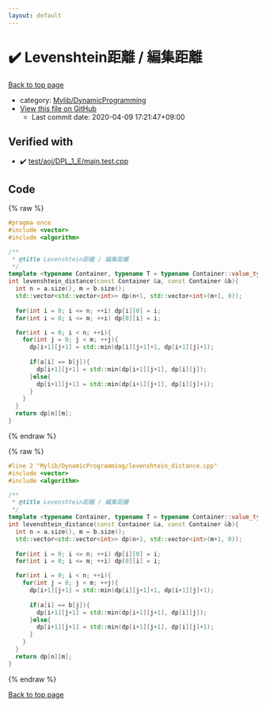 ```yaml
---
layout: default
---
```


<!-- mathjax config similar to math.stackexchange -->
<script type="text/javascript" async
  src="https://cdnjs.cloudflare.com/ajax/libs/mathjax/2.7.5/MathJax.js?config=TeX-MML-AM_CHTML">
</script>
<script type="text/x-mathjax-config">
  MathJax.Hub.Config({
    TeX: { equationNumbers: { autoNumber: "AMS" }},
    tex2jax: {
      inlineMath: [ ['$','$'] ],
      processEscapes: true
    },
    "HTML-CSS": { matchFontHeight: false },
    displayAlign: "left",
    displayIndent: "2em"
  });
</script>

<script type="text/javascript" src="https://cdnjs.cloudflare.com/ajax/libs/jquery/3.4.1/jquery.min.js"></script>
<script src="https://cdn.jsdelivr.net/npm/jquery-balloon-js@1.1.2/jquery.balloon.min.js" integrity="sha256-ZEYs9VrgAeNuPvs15E39OsyOJaIkXEEt10fzxJ20+2I=" crossorigin="anonymous"></script>
<script type="text/javascript" src="../../../assets/js/copy-button.js"></script>
<link rel="stylesheet" href="../../../assets/css/copy-button.css" />


# :heavy_check_mark: Levenshtein距離 / 編集距離

<a href="../../../index.html">Back to top page</a>

* category: <a href="../../../index.html#3a96c66483797c15eff4c0c3d8733619">Mylib/DynamicProgramming</a>
* <a href="{{ site.github.repository_url }}/blob/master/Mylib/DynamicProgramming/levenshtein_distance.cpp">View this file on GitHub</a>
    - Last commit date: 2020-04-09 17:21:47+09:00




## Verified with

* :heavy_check_mark: <a href="../../../verify/test/aoj/DPL_1_E/main.test.cpp.html">test/aoj/DPL_1_E/main.test.cpp</a>


## Code

<a id="unbundled"></a>
{% raw %}
```cpp
#pragma once
#include <vector>
#include <algorithm>

/**
 * @title Levenshtein距離 / 編集距離
 */
template <typename Container, typename T = typename Container::value_type>
int levenshtein_distance(const Container &a, const Container &b){
  int n = a.size(), m = b.size();
  std::vector<std::vector<int>> dp(n+1, std::vector<int>(m+1, 0));
  
  for(int i = 0; i <= n; ++i) dp[i][0] = i;
  for(int i = 0; i <= m; ++i) dp[0][i] = i;

  for(int i = 0; i < n; ++i){
    for(int j = 0; j < m; ++j){
      dp[i+1][j+1] = std::min(dp[i][j+1]+1, dp[i+1][j]+1);
      
      if(a[i] == b[j]){
        dp[i+1][j+1] = std::min(dp[i+1][j+1], dp[i][j]);
      }else{
        dp[i+1][j+1] = std::min(dp[i+1][j+1], dp[i][j]+1);
      }
    }
  }
  return dp[n][m];
}

```
{% endraw %}

<a id="bundled"></a>
{% raw %}
```cpp
#line 2 "Mylib/DynamicProgramming/levenshtein_distance.cpp"
#include <vector>
#include <algorithm>

/**
 * @title Levenshtein距離 / 編集距離
 */
template <typename Container, typename T = typename Container::value_type>
int levenshtein_distance(const Container &a, const Container &b){
  int n = a.size(), m = b.size();
  std::vector<std::vector<int>> dp(n+1, std::vector<int>(m+1, 0));
  
  for(int i = 0; i <= n; ++i) dp[i][0] = i;
  for(int i = 0; i <= m; ++i) dp[0][i] = i;

  for(int i = 0; i < n; ++i){
    for(int j = 0; j < m; ++j){
      dp[i+1][j+1] = std::min(dp[i][j+1]+1, dp[i+1][j]+1);
      
      if(a[i] == b[j]){
        dp[i+1][j+1] = std::min(dp[i+1][j+1], dp[i][j]);
      }else{
        dp[i+1][j+1] = std::min(dp[i+1][j+1], dp[i][j]+1);
      }
    }
  }
  return dp[n][m];
}

```
{% endraw %}

<a href="../../../index.html">Back to top page</a>

